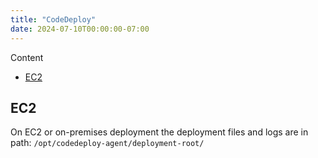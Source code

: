 ```yaml
---
title: "CodeDeploy"
date: 2024-07-10T00:00:00-07:00
---
```


Content

- [EC2](#ec2)

## EC2

On EC2 or on-premises deployment the deployment files and logs are in path: `/opt/codedeploy-agent/deployment-root/`

